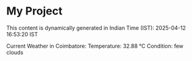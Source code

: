 # My Project

This content is dynamically generated in Indian Time (IST): 2025-04-12 16:53:20 IST


Current Weather in Coimbatore:
Temperature: 32.88 °C
Condition: few clouds
